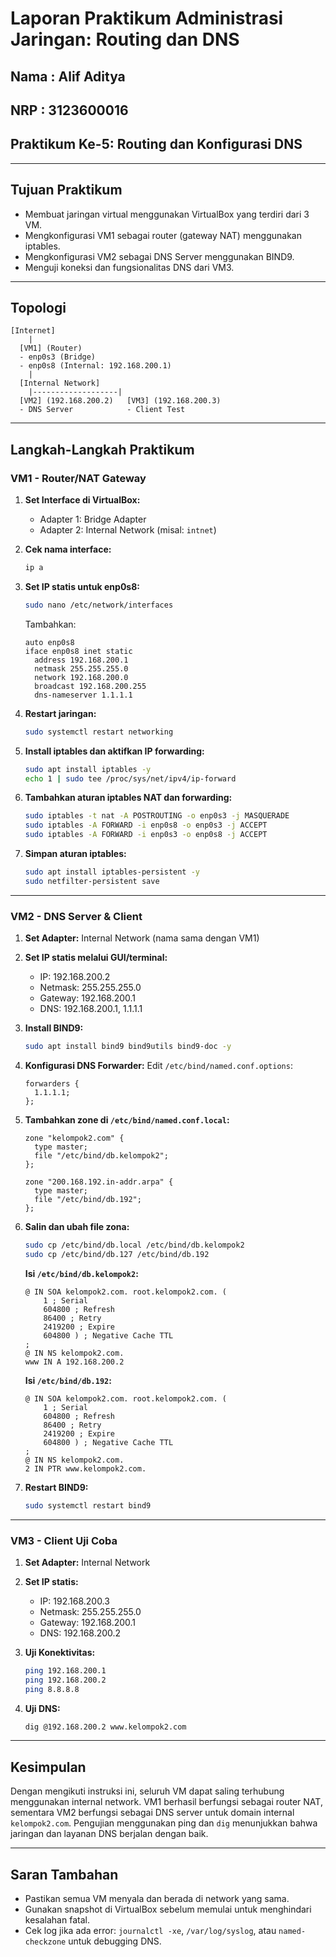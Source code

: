 # Laporan Praktikum Administrasi Jaringan: Routing dan DNS

## Nama  : Alif Aditya
## NRP : 3123600016
## Praktikum Ke-5: Routing dan Konfigurasi DNS

---

## Tujuan Praktikum
- Membuat jaringan virtual menggunakan VirtualBox yang terdiri dari 3 VM.
- Mengkonfigurasi VM1 sebagai router (gateway NAT) menggunakan iptables.
- Mengkonfigurasi VM2 sebagai DNS Server menggunakan BIND9.
- Menguji koneksi dan fungsionalitas DNS dari VM3.

---

## Topologi
```
[Internet]
    |
  [VM1] (Router)
  - enp0s3 (Bridge)
  - enp0s8 (Internal: 192.168.200.1)
    |
  [Internal Network]
    |-------------------|
  [VM2] (192.168.200.2)   [VM3] (192.168.200.3)
  - DNS Server            - Client Test
```

---

## Langkah-Langkah Praktikum

### **VM1 - Router/NAT Gateway**
1. **Set Interface di VirtualBox:**
   - Adapter 1: Bridge Adapter
   - Adapter 2: Internal Network (misal: `intnet`)

2. **Cek nama interface:**
   ```bash
   ip a
   ```

3. **Set IP statis untuk enp0s8:**
   ```bash
   sudo nano /etc/network/interfaces
   ```
   Tambahkan:
   ```
   auto enp0s8
   iface enp0s8 inet static
     address 192.168.200.1
     netmask 255.255.255.0
     network 192.168.200.0
     broadcast 192.168.200.255
     dns-nameserver 1.1.1.1
   ```

4. **Restart jaringan:**
   ```bash
   sudo systemctl restart networking
   ```

5. **Install iptables dan aktifkan IP forwarding:**
   ```bash
   sudo apt install iptables -y
   echo 1 | sudo tee /proc/sys/net/ipv4/ip-forward
   ```

6. **Tambahkan aturan iptables NAT dan forwarding:**
   ```bash
   sudo iptables -t nat -A POSTROUTING -o enp0s3 -j MASQUERADE
   sudo iptables -A FORWARD -i enp0s8 -o enp0s3 -j ACCEPT
   sudo iptables -A FORWARD -i enp0s3 -o enp0s8 -j ACCEPT
   ```

7. **Simpan aturan iptables:**
   ```bash
   sudo apt install iptables-persistent -y
   sudo netfilter-persistent save
   ```

---

### **VM2 - DNS Server & Client**
1. **Set Adapter:** Internal Network (nama sama dengan VM1)

2. **Set IP statis melalui GUI/terminal:**
   - IP: 192.168.200.2
   - Netmask: 255.255.255.0
   - Gateway: 192.168.200.1
   - DNS: 192.168.200.1, 1.1.1.1

3. **Install BIND9:**
   ```bash
   sudo apt install bind9 bind9utils bind9-doc -y
   ```

4. **Konfigurasi DNS Forwarder:**
   Edit `/etc/bind/named.conf.options`:
   ```
   forwarders {
     1.1.1.1;
   };
   ```

5. **Tambahkan zone di `/etc/bind/named.conf.local`:**
   ```
   zone "kelompok2.com" {
     type master;
     file "/etc/bind/db.kelompok2";
   };

   zone "200.168.192.in-addr.arpa" {
     type master;
     file "/etc/bind/db.192";
   };
   ```

6. **Salin dan ubah file zona:**
   ```bash
   sudo cp /etc/bind/db.local /etc/bind/db.kelompok2
   sudo cp /etc/bind/db.127 /etc/bind/db.192
   ```

   **Isi `/etc/bind/db.kelompok2`:**
   ```
   @ IN SOA kelompok2.com. root.kelompok2.com. (
       1 ; Serial
       604800 ; Refresh
       86400 ; Retry
       2419200 ; Expire
       604800 ) ; Negative Cache TTL
   ;
   @ IN NS kelompok2.com.
   www IN A 192.168.200.2
   ```

   **Isi `/etc/bind/db.192`:**
   ```
   @ IN SOA kelompok2.com. root.kelompok2.com. (
       1 ; Serial
       604800 ; Refresh
       86400 ; Retry
       2419200 ; Expire
       604800 ) ; Negative Cache TTL
   ;
   @ IN NS kelompok2.com.
   2 IN PTR www.kelompok2.com.
   ```

7. **Restart BIND9:**
   ```bash
   sudo systemctl restart bind9
   ```

---

### **VM3 - Client Uji Coba**
1. **Set Adapter:** Internal Network

2. **Set IP statis:**
   - IP: 192.168.200.3
   - Netmask: 255.255.255.0
   - Gateway: 192.168.200.1
   - DNS: 192.168.200.2

3. **Uji Konektivitas:**
   ```bash
   ping 192.168.200.1
   ping 192.168.200.2
   ping 8.8.8.8
   ```

4. **Uji DNS:**
   ```bash
   dig @192.168.200.2 www.kelompok2.com
   ```

---

## Kesimpulan
Dengan mengikuti instruksi ini, seluruh VM dapat saling terhubung menggunakan internal network. VM1 berhasil berfungsi sebagai router NAT, sementara VM2 berfungsi sebagai DNS server untuk domain internal `kelompok2.com`. Pengujian menggunakan ping dan `dig` menunjukkan bahwa jaringan dan layanan DNS berjalan dengan baik.

---

## Saran Tambahan
- Pastikan semua VM menyala dan berada di network yang sama.
- Gunakan snapshot di VirtualBox sebelum memulai untuk menghindari kesalahan fatal.
- Cek log jika ada error: `journalctl -xe`, `/var/log/syslog`, atau `named-checkzone` untuk debugging DNS.

